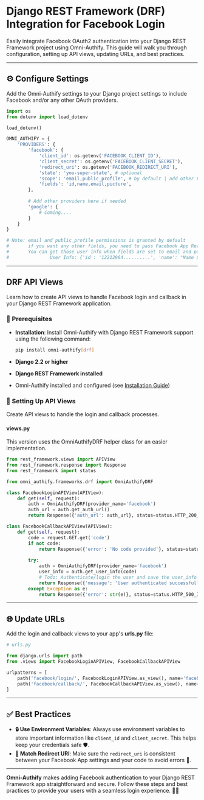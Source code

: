 # Django REST Framework (DRF) Integration for Facebook Login

Easily integrate Facebook OAuth2 authentication into your Django REST Framework project using Omni-Authify. This guide will walk you through configuration, setting up API views, updating URLs, and best practices.

---

## ⚙️ Configure Settings

Add the Omni-Authify settings to your Django project settings to include Facebook and/or any other OAuth providers.
```python
import os
from dotenv import load_dotenv

load_dotenv()

OMNI_AUTHIFY = {
    'PROVIDERS': {
        'facebook': {
            'client_id': os.getenv('FACEBOOK_CLIENT_ID'),
            'client_secret': os.getenv('FACEBOOK_CLIENT_SECRET'),
            'redirect_uri': os.getenv('FACEBOOK_REDIRECT_URI'),
            'state': 'you-super-state', # optional
            'scope': 'email,public_profile', # by default | add other FB app permissions you have!
            'fields': 'id,name,email,picture',
        },
                
        # Add other providers here if needed
        'google': {
            # Coming....
        }
    }
}

# Note: email and public_profile permissions is granted by default
#       if you want any other fields, you need to pass Facebook App Review. 
#       You can get those user info when fields are set to email and public_info:
#               User Info: {'id': '12212964..........', 'name': "Name Surname", 'email': 'user@example.com'}
```

---

## DRF API Views

Learn how to create API views to handle Facebook login and callback in your Django REST Framework application.

### 📝 Prerequisites

- **Installation**: Install Omni-Authify with Django REST Framework support using the following command:

  ```bash
  pip install omni-authify[drf]
  ```

- **Django 2.2 or higher**
- **Django REST Framework installed**
- Omni-Authify installed and configured (see [Installation Guide](installation.md))

### 🚀 Setting Up API Views

Create API views to handle the login and callback processes.

#### **views.py**
This version uses the OmniAuthifyDRF helper class for an easier implementation.

```python
from rest_framework.views import APIView
from rest_framework.response import Response
from rest_framework import status

from omni_authify.frameworks.drf import OmniAuthifyDRF

class FacebookLoginAPIView(APIView):
    def get(self, request):
        auth = OmniAuthifyDRF(provider_name='facebook')
        auth_url = auth.get_auth_url()
        return Response({'auth_url': auth_url}, status=status.HTTP_200_OK)

class FacebookCallbackAPIView(APIView):
    def get(self, request):
        code = request.GET.get('code')
        if not code:
            return Response({'error': 'No code provided'}, status=status.HTTP_400_BAD_REQUEST)
        
        try:
            auth = OmniAuthifyDRF(provider_name='facebook')
            user_info = auth.get_user_info(code)
            # Todo: Authenticate/login the user and save the user_info on your own! or make auto_authenticate True
            return Response({'message': 'User authenticated successfully'}, status=status.HTTP_200_OK)
        except Exception as e:
            return Response({'error': str(e)}, status=status.HTTP_500_INTERNAL_SERVER_ERROR)
```

---

## 🌐 Update URLs

Add the login and callback views to your app's **urls.py** file:

```python
# urls.py

from django.urls import path
from .views import FacebookLoginAPIView, FacebookCallbackAPIView

urlpatterns = [
    path('facebook/login/', FacebookLoginAPIView.as_view(), name='facebook_login'),
    path('facebook/callback/', FacebookCallbackAPIView.as_view(), name='facebook_callback'),
]
```

---

## ✅ Best Practices

- **🔒 Use Environment Variables**: Always use environment variables to store important information like `client_id` and `client_secret`. This helps keep your credentials safe 🛡️.
- **🔗 Match Redirect URI**: Make sure the `redirect_uri` is consistent between your Facebook App settings and your code to avoid errors 🚫.

---

**Omni-Authify** makes adding Facebook authentication to your Django REST Framework app straightforward and secure. Follow these steps and best practices to provide your users with a seamless login experience. 🚀✨

